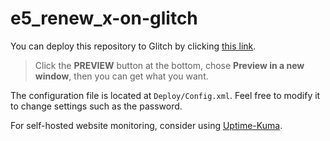 # e5_renew_x-on-glitch
 
You can deploy this repository to Glitch by clicking [this link](https://glitch.com/edit/#!/import/git?url=https://github.com/k0baya/e5_renew_x-on-glitch).

>Click the **PREVIEW** button at the bottom, chose **Preview in a new window**, then you can get what you want.

The configuration file is located at `Deploy/Config.xml`. Feel free to modify it to change settings such as the password.

For self-hosted website monitoring, consider using [Uptime-Kuma](https://github.com/louislam/uptime-kuma).
